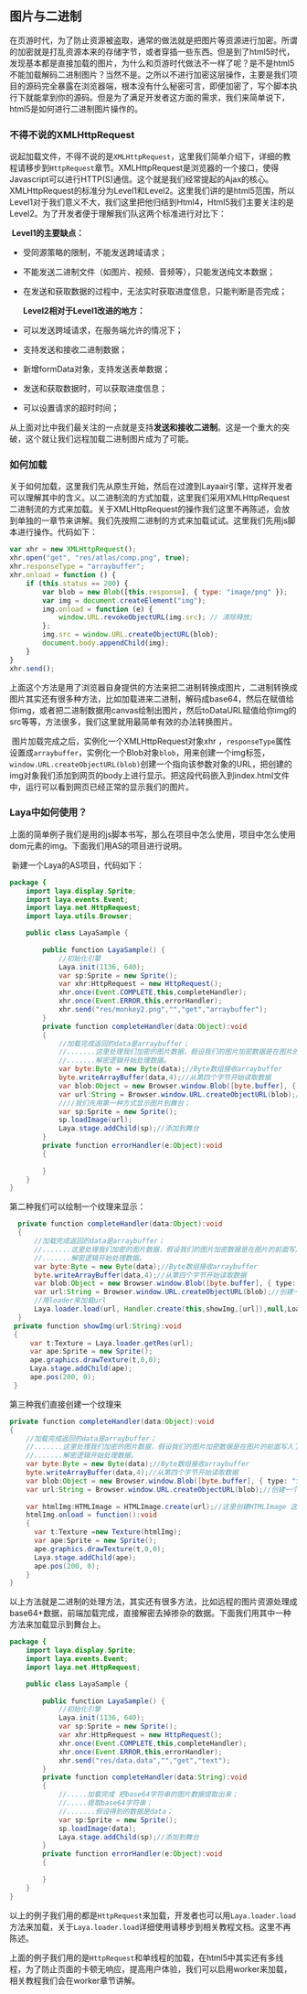 ## 图片与二进制

​	在页游时代，为了防止资源被盗取，通常的做法就是把图片等资源进行加密。所谓的加密就是打乱资源本来的存储字节，或者穿插一些东西。但是到了html5时代，发现基本都是直接加载的图片，为什么和页游时代做法不一样了呢？是不是html5不能加载解码二进制图片？当然不是。之所以不进行加密这层操作，主要是我们项目的源码完全暴露在浏览器端，根本没有什么秘密可言，即便加密了，写个脚本执行下就能拿到你的源码。但是为了满足开发者这方面的需求，我们来简单说下，html5是如何进行二进制图片操作的。

### 不得不说的XMLHttpRequest

​	说起加载文件，不得不说的是`XMLHttpRequest`，这里我们简单介绍下，详细的教程请移步到`HttpRequest`章节。XMLHttpRequest是浏览器的一个接口，使得Javascript可以进行HTTP(S)通信。这个就是我们经常提起的Ajax的核心。XMLHttpRequest的标准分为Level1和Level2。这里我们讲的是html5范围，所以Level1对于我们意义不大，我们这里把他归结到Html4，Html5我们主要关注的是Level2。为了开发者便于理解我们队这两个标准进行对比下：

​	**Level1的主要缺点：**

- 受同源策略的限制，不能发送跨域请求；

- 不能发送二进制文件（如图片、视频、音频等），只能发送纯文本数据；

- 在发送和获取数据的过程中，无法实时获取进度信息，只能判断是否完成；

   **Level2相对于Level1改进的地方：**

- 可以发送跨域请求，在服务端允许的情况下；

- 支持发送和接收二进制数据；

- 新增formData对象，支持发送表单数据；

- 发送和获取数据时，可以获取进度信息；

- 可以设置请求的超时时间；

从上面对比中我们最关注的一点就是支持**发送和接收二进制**。这是一个重大的突破，这个就让我们远程加载二进制图片成为了可能。

### 如何加载

​	关于如何加载，这里我们先从原生开始，然后在过渡到Layaair引擎，这样开发者可以理解其中的含义。以二进制流的方式加载，这里我们采用XMLHttpRequest二进制流的方式来加载。关于XMLHttpRequest的操作我们这里不再陈述，会放到单独的一章节来讲解。我们先按照二进制的方式来加载试试。这里我们先用js脚本进行操作。代码如下：

```javascript
var xhr = new XMLHttpRequest();
xhr.open("get", "res/atlas/comp.png", true);
xhr.responseType = "arraybuffer";
xhr.onload = function () {
	if (this.status == 200) {
		var blob = new Blob([this.response], { type: "image/png" });
		var img = document.createElement("img");
		img.onload = function (e) {
			window.URL.revokeObjectURL(img.src); // 清除释放;
		};
		img.src = window.URL.createObjectURL(blob);
		document.body.appendChild(img);
	}
}
xhr.send();
```

​	上面这个方法是用了浏览器自身提供的方法来把二进制转换成图片，二进制转换成图片其实还有很多种方法，比如加载进来二进制，解码成base64，然后在赋值给你img，或者把二进制数据用canvas绘制出图片，然后toDataURL赋值给你img的src等等，方法很多，我们这里就用最简单有效的办法转换图片。

​	图片加载完成之后，实例化一个XMLHttpRequest对象xhr ，`responseType`属性设置成`arraybuffer`，实例化一个Blob对象`blob`，用来创建一个img标签，`window.URL.createObjectURL(blob)`创建一个指向该参数对象的URL，把创建的img对象我们添加到网页的body上进行显示。把这段代码嵌入到index.html文件中，运行可以看到网页已经正常的显示我们的图片。

### Laya中如何使用？

​	上面的简单例子我们是用的js脚本书写，那么在项目中怎么使用，项目中怎么使用dom元素的img。下面我们用AS的项目进行说明。

​	新建一个Laya的AS项目，代码如下：

```java
package {
    import laya.display.Sprite;
    import laya.events.Event;
    import laya.net.HttpRequest;
    import laya.utils.Browser;

	public class LayaSample {
		
		public function LayaSample() {
			//初始化引擎
			Laya.init(1136, 640);
			var sp:Sprite = new Sprite();
            var xhr:HttpRequest = new HttpRequest();
            xhr.once(Event.COMPLETE,this,completeHandler);
            xhr.once(Event.ERROR,this,errorHandler);
            xhr.send("res/monkey2.png","","get","arraybuffer");
		}
        private function completeHandler(data:Object):void
        {
            //加载完成返回的data是arraybuffer；
          	//.......这里处理我们加密的图片数据，假设我们的图片加密数据是在图片的前面写入了四个字节的数据
            //.......解密逻辑开始处理数据。
            var byte:Byte = new Byte(data);//Byte数组接收arraybuffer
            byte.writeArrayBuffer(data,4);//从第四个字节开始读取数据
            var blob:Object = new Browser.window.Blob([byte.buffer], { type: "image/png" });
            var url:String = Browser.window.URL.createObjectURL(blob);//创建一个url对象；
            ////我们先用第一种方式显示图片到舞台；
            var sp:Sprite = new Sprite();
            sp.loadImage(url);
            Laya.stage.addChild(sp);//添加到舞台
        }
        private function errorHandler(e:Object):void
        {
            
        }
	}
}
```

第二种我们可以绘制一个纹理来显示：

```java
  private function completeHandler(data:Object):void
  {
      //加载完成返回的data是arraybuffer；
      //.......这里处理我们加密的图片数据，假设我们的图片加密数据是在图片的前面写入了四个字节的数据
      //.......解密逻辑开始处理数据。
      var byte:Byte = new Byte(data);//Byte数组接收arraybuffer
      byte.writeArrayBuffer(data,4);//从第四个字节开始读取数据
      var blob:Object = new Browser.window.Blob([byte.buffer], { type: "image/png" });
      var url:String = Browser.window.URL.createObjectURL(blob);//创建一个url对象；
      //用loader来加载url
      Laya.loader.load(url, Handler.create(this,showImg,[url]),null,Loader.IMAGE);
  }
 private function showImg(url:String):void
 {
     var t:Texture = Laya.loader.getRes(url);
     var ape:Sprite = new Sprite();
     ape.graphics.drawTexture(t,0,0);
     Laya.stage.addChild(ape);
     ape.pos(200, 0);
 }
```

第三种我们直接创建一个纹理来

```java
private function completeHandler(data:Object):void
{
    //加载完成返回的data是arraybuffer；
    //.......这里处理我们加密的图片数据，假设我们的图片加密数据是在图片的前面写入了四个字节的数据
    //.......解密逻辑开始处理数据。
    var byte:Byte = new Byte(data);//Byte数组接收arraybuffer
    byte.writeArrayBuffer(data,4);//从第四个字节开始读取数据
    var blob:Object = new Browser.window.Blob([byte.buffer], { type: "image/png" });
    var url:String = Browser.window.URL.createObjectURL(blob);//创建一个url对象；
  
    var htmlImg:HTMLImage = HTMLImage.create(url);//这里创建HTMLImage 这里要用HTMLImage.create；
    htmlImg.onload = function():void
    {
      var t:Texture =new Texture(htmlImg);
      var ape:Sprite = new Sprite();
      ape.graphics.drawTexture(t,0,0);
      Laya.stage.addChild(ape);
      ape.pos(200, 0);
    }
}
```

以上方法就是二进制的处理方法，其实还有很多方法，比如远程的图片资源处理成base64+数据，前端加载完成，直接解密去掉掺杂的数据。下面我们用其中一种方法来加载显示到舞台上。

```java
package {
    import laya.display.Sprite;
    import laya.events.Event;
    import laya.net.HttpRequest;

	public class LayaSample {
		
		public function LayaSample() {
			//初始化引擎
			Laya.init(1136, 640);
            var sp:Sprite = new Sprite();
            var xhr:HttpRequest = new HttpRequest();
            xhr.once(Event.COMPLETE,this,completeHandler);
            xhr.once(Event.ERROR,this,errorHandler);
            xhr.send("res/data.data","","get","text");
		}
        private function completeHandler(data:String):void
        {
            //.....加载完成 把base64字符串的图片数据提取出来；
            //.....提取base64字符串；
            //.......假设得到的数据是data；
            var sp:Sprite = new Sprite();
            sp.loadImage(data);
            Laya.stage.addChild(sp);//添加到舞台
        }
        private function errorHandler(e:Object):void
        {
            
        }
	}
}
```

以上的例子我们用的都是`HttpRequest`来加载，开发者也可以用`Laya.loader.load`方法来加载，关于`Laya.loader.load`详细使用请移步到相关教程文档。这里不再陈述。

​	上面的例子我们用的是`HttpRequest`和单线程的加载，在html5中其实还有多线程，为了防止页面的卡顿无响应，提高用户体验，我们可以启用worker来加载，相关教程我们会在worker章节讲解。

